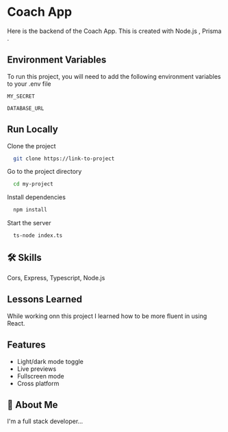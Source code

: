
# Coach App

Here is the backend of the Coach App.
This is created with Node.js , Prisma .


## Environment Variables

To run this project, you will need to add the following environment variables to your .env file

`MY_SECRET`

`DATABASE_URL`


## Run Locally

Clone the project

```bash
  git clone https://link-to-project
```

Go to the project directory

```bash
  cd my-project
```

Install dependencies

```bash
  npm install
```

Start the server

```bash
  ts-node index.ts
```


## 🛠 Skills
Cors, Express, Typescript, Node.js 

## Lessons Learned

While working onn this project I learned how to be more fluent in using React.
## Features

- Light/dark mode toggle
- Live previews
- Fullscreen mode
- Cross platform


## 🚀 About Me
I'm a full stack developer...

